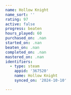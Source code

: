 ```yaml
---
name: Hollow Knight
name_sort: ''
rating: 97
active: false
progress: beaten
hours_played: 60
purchased_on: .nan
started_on: .nan
beaten_on: .nan
completed_on: .nan
mastered_on: .nan
identifiers:
  - type: steam
    appid: '367520'
    name: Hollow Knight
    synced_on: '2024-10-10'

---
```

